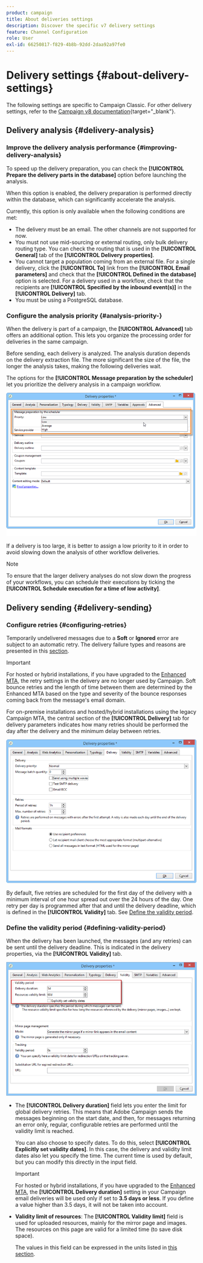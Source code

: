 ```yaml
---
product: campaign
title: About deliveries settings
description: Discover the specific v7 delivery settings
feature: Channel Configuration
role: User
exl-id: 66250817-f829-4b8b-92dd-2daa92a97fe0
---
```

# Delivery settings {#about-delivery-settings}

The following settings are specific to Campaign Classic. For other delivery settings, refer to the [Campaign v8 documentation](https://experienceleague.adobe.com/docs/campaign/campaign-v8/send/gs-message.html){target="_blank"}. 

## Delivery analysis {#delivery-analysis}

### Improve the delivery analysis performance {#improving-delivery-analysis}

To speed up the delivery preparation, you can check the **[!UICONTROL Prepare the delivery parts in the database]** option before launching the analysis.

When this option is enabled, the delivery preparation is performed directly within the database, which can significantly accelerate the analysis.

Currently, this option is only available when the following conditions are met:

* The delivery must be an email. The other channels are not supported for now.
* You must not use mid-sourcing or external routing, only bulk delivery routing type. You can check the routing that is used in the **[!UICONTROL General]** tab of the **[!UICONTROL Delivery properties]**.
* You cannot target a population coming from an external file. For a single delivery, click the **[!UICONTROL To]** link from the **[!UICONTROL Email parameters]** and check that the **[!UICONTROL Defined in the database]** option is selected. For a delivery used in a workflow, check that the recipients are **[!UICONTROL Specified by the inbound event(s)]** in the **[!UICONTROL Delivery]** tab.
* You must be using a PostgreSQL database.

### Configure the analysis priority {#analysis-priority-}

When the delivery is part of a campaign, the **[!UICONTROL Advanced]** tab offers an additional option. This lets you organize the processing order for deliveries in the same campaign.

Before sending, each delivery is analyzed. The analysis duration depends on the delivery extraction file. The more significant the size of the file, the longer the analysis takes, making the following deliveries wait.

The options for the **[!UICONTROL Message preparation by the scheduler]** let you prioritize the delivery analysis in a campaign workflow.

![](assets/delivery_analysis_priority.png)

If a delivery is too large, it is better to assign a low priority to it in order to avoid slowing down the analysis of other workflow deliveries.

>[!NOTE]
>
>To ensure that the larger delivery analyses do not slow down the progress of your workflows, you can schedule their executions by ticking the **[!UICONTROL Schedule execution for a time of low activity]**.

## Delivery sending {#delivery-sending}

### Configure retries {#configuring-retries}

Temporarily undelivered messages due to a **Soft** or **Ignored** error are subject to an automatic retry. The delivery failure types and reasons are presented in this [section](understanding-delivery-failures.md#delivery-failure-types-and-reasons).

>[!IMPORTANT]
>
>For hosted or hybrid installations, if you have upgraded to the [Enhanced MTA](sending-with-enhanced-mta.md), the retry settings in the delivery are no longer used by Campaign. Soft bounce retries and the length of time between them are determined by the Enhanced MTA based on the type and severity of the bounce responses coming back from the message's email domain.

For on-premise installations and hosted/hybrid installations using the legacy Campaign MTA, the central section of the **[!UICONTROL Delivery]** tab for delivery parameters indicates how many retries should be performed the day after the delivery and the minimum delay between retries.

![](assets/s_ncs_user_wizard_retry_param.png)

By default, five retries are scheduled for the first day of the delivery with a minimum interval of one hour spread out over the 24 hours of the day. One retry per day is programmed after that and until the delivery deadline, which is defined in the **[!UICONTROL Validity]** tab. See [Define the validity period](#defining-validity-period).

### Define the validity period {#defining-validity-period}

When the delivery has been launched, the messages (and any retries) can be sent until the delivery deadline. This is indicated in the delivery properties, via the **[!UICONTROL Validity]** tab.

![](assets/s_ncs_user_email_del_valid_period.png)

* The **[!UICONTROL Delivery duration]** field lets you enter the limit for global delivery retries. This means that Adobe Campaign sends the messages beginning on the start date, and then, for messages returning an error only, regular, configurable retries are performed until the validity limit is reached.

  You can also choose to specify dates. To do this, select **[!UICONTROL Explicitly set validity dates]**. In this case, the delivery and validity limit dates also let you specify the time. The current time is used by default, but you can modify this directly in the input field.

  >[!IMPORTANT]
  >
  >For hosted or hybrid installations, if you have upgraded to the [Enhanced MTA](sending-with-enhanced-mta.md), the **[!UICONTROL Delivery duration]** setting in your Campaign email deliveries will be used only if set to **3.5 days or less**. If you define a value higher than 3.5 days, it will not be taken into account.

* **Validity limit of resources**: The **[!UICONTROL Validity limit]** field is used for uploaded resources, mainly for the mirror page and images. The resources on this page are valid for a limited time (to save disk space).

  The values in this field can be expressed in the units listed in [this section](../../platform/using/adobe-campaign-workspace.md#default-units).
